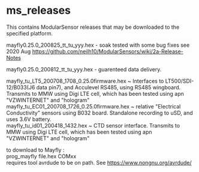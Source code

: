 # ms_releases
This contains ModularSensor releases that may be downloaded to the specified platform.

mayfly0.25.0_200825_tt_tu_yyy.hex - soak tested with some bug fixes   see 2020 Aug https://github.com/neilh10/ModularSensors/wiki/2a-Release-Notes    

mayfly0.25.0_200812_tt_tu_yyy.hex - guarenteed data delivery.   

mayfly_tu_LT5_200708_1708_0.25.0firmware.hex  ~ Interfaces to LT500/SDI-12/B033(J6 data pin7), and Acculevel RS485, using RS485 wingboard. Transmits to MMW using Digi LTE cell, which has been tested using apn "VZWINTERNET"  and "hologram"     
mayfly_tu_EC01_200708_1726_0.25.0firmware.hex ~ relative "Electrical Conductivity" sensors using B032 board. Standalone recording to uSD, and uses 3.6V battery.     
mayfly_tu_id01_200418_1432.hex ~ CTD sensor interface. Transmits to MMW using Digi LTE cell, which has been tested using apn "VZWINTERNET"  and "hologram"    

to download to Mayfly :         
prog_mayfly file.hex  COMxx           
  requires tool avrdude to be on path. See https://www.nongnu.org/avrdude/   

